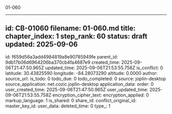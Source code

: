 01-060

---
id: CB-01060
filename: 01-060.md
title: 
chapter_index: 1
step_rank: 60
status: draft
updated: 2025-09-06
---


id: f659d56a3add4984819a8e90785949fe
parent_id: 9db17b06d6964206ba370cb4fa4687e9
created_time: 2025-09-06T21:47:50.965Z
updated_time: 2025-09-06T21:53:55.758Z
is_conflict: 0
latitude: 30.43825590
longitude: -84.28073290
altitude: 0.0000
author: 
source_url: 
is_todo: 0
todo_due: 0
todo_completed: 0
source: joplin-desktop
source_application: net.cozic.joplin-desktop
application_data: 
order: 0
user_created_time: 2025-09-06T21:47:50.965Z
user_updated_time: 2025-09-06T21:53:55.758Z
encryption_cipher_text: 
encryption_applied: 0
markup_language: 1
is_shared: 0
share_id: 
conflict_original_id: 
master_key_id: 
user_data: 
deleted_time: 0
type_: 1